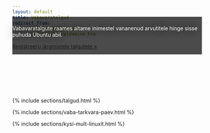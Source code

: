 ```yaml
---
layout: default
title: Vabavaratalgud
redirect_from:
    - /vabavaratalgud.htm
    - /talgute-korraldamine.htm
---
```



<div class="jumbotron" id="gallery" style="background-image:url('/assets/gallery/vabavaratalgud.jpg');">
&nbsp;
</div>

<div style="background-color: rgba(0,0,0,0.7); position: relative; top:-100px; height:100px; display:block;">
    <div class="container" style=" padding-top:2mm; padding-bottom:2mm;">
        <p style="color:white; text-shadow: black 0 0 20px;">
        Vabavaratalgute raames aitame inimestel vananenud arvutitele hinge sisse puhuda Ubuntu abil.
        </p>
        <p>
        <a class="btn btn-primary btn-lg" target="_blank" href="http://goo.gl/bWSLxd" role="button">Registreeru järgmistele talgutele &raquo;</a>
        </p>
    </div>
</div>

{% include sections/talgud.html %}

<div class="inverted">
{% include sections/vaba-tarkvara-paev.html %}
</div>

{% include sections/kysi-mult-linuxit.html %}

